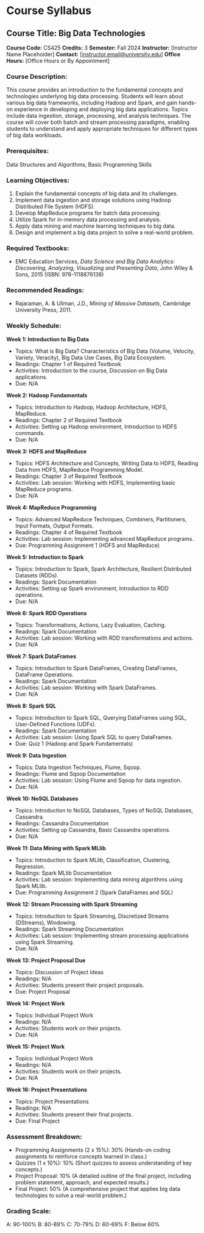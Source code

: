 # Course Syllabus
## Course Title: Big Data Technologies
**Course Code:** CS425
**Credits:** 3
**Semester:** Fall 2024
**Instructor:** [Instructor Name Placeholder]
**Contact:** [instructor.email@university.edu]
**Office Hours:** [Office Hours or By Appointment]

### Course Description:
This course provides an introduction to the fundamental concepts and technologies underlying big data processing. Students will learn about various big data frameworks, including Hadoop and Spark, and gain hands-on experience in developing and deploying big data applications. Topics include data ingestion, storage, processing, and analysis techniques. The course will cover both batch and stream processing paradigms, enabling students to understand and apply appropriate techniques for different types of big data workloads.

### Prerequisites:
Data Structures and Algorithms, Basic Programming Skills

### Learning Objectives:
1.  Explain the fundamental concepts of big data and its challenges.
2.  Implement data ingestion and storage solutions using Hadoop Distributed File System (HDFS).
3.  Develop MapReduce programs for batch data processing.
4.  Utilize Spark for in-memory data processing and analysis.
5.  Apply data mining and machine learning techniques to big data.
6.  Design and implement a big data project to solve a real-world problem.

### Required Textbooks:
-   EMC Education Services, *Data Science and Big Data Analytics: Discovering, Analyzing, Visualizing and Presenting Data*, John Wiley & Sons, 2015 (ISBN: 978-1118876138)

### Recommended Readings:
-   Rajaraman, A. & Ullman, J.D., *Mining of Massive Datasets*, Cambridge University Press, 2011.

### Weekly Schedule:
**Week 1: Introduction to Big Data**
-   Topics: What is Big Data? Characteristics of Big Data (Volume, Velocity, Variety, Veracity), Big Data Use Cases, Big Data Ecosystem.
-   Readings: Chapter 1 of Required Textbook
-   Activities: Introduction to the course, Discussion on Big Data applications.
-   Due: N/A

**Week 2: Hadoop Fundamentals**
-   Topics: Introduction to Hadoop, Hadoop Architecture, HDFS, MapReduce.
-   Readings: Chapter 2 of Required Textbook
-   Activities: Setting up Hadoop environment, Introduction to HDFS commands.
-   Due: N/A

**Week 3: HDFS and MapReduce**
-   Topics: HDFS Architecture and Concepts, Writing Data to HDFS, Reading Data from HDFS, MapReduce Programming Model.
-   Readings: Chapter 3 of Required Textbook
-   Activities: Lab session: Working with HDFS, Implementing basic MapReduce programs.
-   Due: N/A

**Week 4: MapReduce Programming**
-   Topics: Advanced MapReduce Techniques, Combiners, Partitioners, Input Formats, Output Formats.
-   Readings: Chapter 4 of Required Textbook
-   Activities: Lab session: Implementing advanced MapReduce programs.
-   Due: Programming Assignment 1 (HDFS and MapReduce)

**Week 5: Introduction to Spark**
-   Topics: Introduction to Spark, Spark Architecture, Resilient Distributed Datasets (RDDs).
-   Readings: Spark Documentation
-   Activities: Setting up Spark environment, Introduction to RDD operations.
-   Due: N/A

**Week 6: Spark RDD Operations**
-   Topics: Transformations, Actions, Lazy Evaluation, Caching.
-   Readings: Spark Documentation
-   Activities: Lab session: Working with RDD transformations and actions.
-   Due: N/A

**Week 7: Spark DataFrames**
-   Topics: Introduction to Spark DataFrames, Creating DataFrames, DataFrame Operations.
-   Readings: Spark Documentation
-   Activities: Lab session: Working with Spark DataFrames.
-   Due: N/A

**Week 8: Spark SQL**
-   Topics: Introduction to Spark SQL, Querying DataFrames using SQL, User-Defined Functions (UDFs).
-   Readings: Spark Documentation
-   Activities: Lab session: Using Spark SQL to query DataFrames.
-   Due: Quiz 1 (Hadoop and Spark Fundamentals)

**Week 9: Data Ingestion**
-   Topics: Data Ingestion Techniques, Flume, Sqoop.
-   Readings: Flume and Sqoop Documentation
-   Activities: Lab session: Using Flume and Sqoop for data ingestion.
-   Due: N/A

**Week 10: NoSQL Databases**
-   Topics: Introduction to NoSQL Databases, Types of NoSQL Databases, Cassandra.
-   Readings: Cassandra Documentation
-   Activities: Setting up Cassandra, Basic Cassandra operations.
-   Due: N/A

**Week 11: Data Mining with Spark MLlib**
-   Topics: Introduction to Spark MLlib, Classification, Clustering, Regression.
-   Readings: Spark MLlib Documentation
-   Activities: Lab session: Implementing data mining algorithms using Spark MLlib.
-   Due: Programming Assignment 2 (Spark DataFrames and SQL)

**Week 12: Stream Processing with Spark Streaming**
-   Topics: Introduction to Spark Streaming, Discretized Streams (DStreams), Windowing.
-   Readings: Spark Streaming Documentation
-   Activities: Lab session: Implementing stream processing applications using Spark Streaming.
-   Due: N/A

**Week 13: Project Proposal Due**
-   Topics: Discussion of Project Ideas
-   Readings: N/A
-   Activities: Students present their project proposals.
-   Due: Project Proposal

**Week 14: Project Work**
-   Topics: Individual Project Work
-   Readings: N/A
-   Activities: Students work on their projects.
-   Due: N/A

**Week 15: Project Work**
-   Topics: Individual Project Work
-   Readings: N/A
-   Activities: Students work on their projects.
-   Due: N/A

**Week 16: Project Presentations**
-   Topics: Project Presentations
-   Readings: N/A
-   Activities: Students present their final projects.
-   Due: Final Project

### Assessment Breakdown:
-   Programming Assignments (2 x 15%): 30% (Hands-on coding assignments to reinforce concepts learned in class.)
-   Quizzes (1 x 10%): 10% (Short quizzes to assess understanding of key concepts.)
-   Project Proposal: 10% (A detailed outline of the final project, including problem statement, approach, and expected results.)
-   Final Project: 50% (A comprehensive project that applies big data technologies to solve a real-world problem.)

### Grading Scale:
A: 90-100%
B: 80-89%
C: 70-79%
D: 60-69%
F: Below 60%